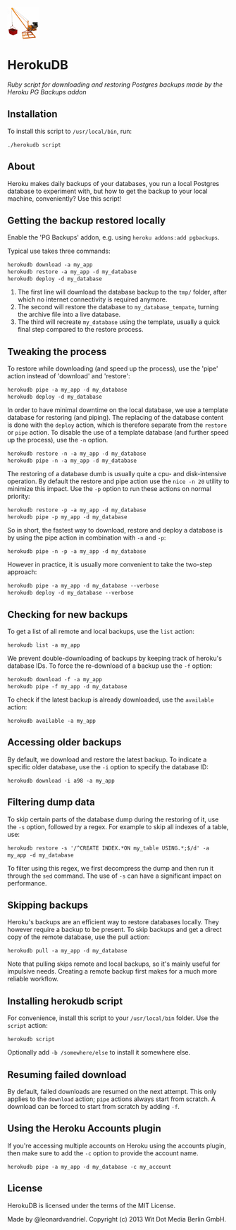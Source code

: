 <img src="icon.png" alt="HerokuDB Icon" width="72"/>

HerokuDB
========

*Ruby script for downloading and restoring Postgres backups made by the Heroku PG Backups addon*

Installation
------------
To install this script to `/usr/local/bin`, run:

```shell
./herokudb script
```

About
-----
Heroku makes daily backups of your databases, you run a local Postgres
database to experiment with, but how to get the backup to your local
machine, conveniently? Use this script!

## Getting the backup restored locally

Enable the 'PG Backups' addon, e.g. using `heroku addons:add pgbackups`.

Typical use takes three commands:

    herokudb download -a my_app
    herokudb restore -a my_app -d my_database
    herokudb deploy -d my_database

1. The first line will download the database backup to the `tmp/` folder,
   after which no internet connectivity is required anymore.
2. The second will restore the database to `my_database_tempate`, turning
   the archive file into a live database.
3. The third will recreate `my_database` using the template, usually a
   quick final step compared to the restore process.

## Tweaking the process

To restore while downloading (and speed up the process), use the 'pipe'
action instead of 'download' and 'restore':

    herokudb pipe -a my_app -d my_database
    herokudb deploy -d my_database

In order to have minimal downtime on the local database, we use a template
database for restoring (and piping). The replacing of the database content
is done with the `deploy` action, which is therefore separate from the
`restore` or `pipe` action. To disable the use of a template database (and
further speed up the process), use the `-n` option.

    herokudb restore -n -a my_app -d my_database
    herokudb pipe -n -a my_app -d my_database

The restoring of a database dumb is usually quite a cpu- and disk-intensive
operation. By default the restore and pipe action use the `nice -n 20`
utility to minimize this impact. Use the `-p` option to run these actions
on normal priority:

    herokudb restore -p -a my_app -d my_database
    herokudb pipe -p my_app -d my_database

So in short, the fastest way to download, restore and deploy a database is
by using the pipe action in combination with `-n` and `-p`:

    herokudb pipe -n -p -a my_app -d my_database

However in practice, it is usually more convenient to take the two-step
approach:

    herokudb pipe -a my_app -d my_database --verbose
    herokudb deploy -d my_database --verbose

## Checking for new backups

To get a list of all remote and local backups, use the `list` action:

    herokudb list -a my_app

We prevent double-downloading of backups by keeping track of heroku's
database IDs. To force the re-download of a backup use the `-f` option:

    herokudb download -f -a my_app
    herokudb pipe -f my_app -d my_database

To check if the latest backup is already downloaded, use the `available`
action:

    herokudb available -a my_app

## Accessing older backups

By default, we download and restore the latest backup. To indicate a
specific older database, use the `-i` option to specify the database ID:

    herokudb download -i a98 -a my_app

## Filtering dump data

To skip certain parts of the database dump during the restoring of it,
use the `-s` option, followed by a regex. For example to skip all indexes
of a table, use:

    herokudb restore -s '/^CREATE INDEX.*ON my_table USING.*;$/d' -a my_app -d my_database

To filter using this regex, we first decompress the dump and then run it
through the `sed` command. The use of `-s` can have a significant impact
on performance.

## Skipping backups

Heroku's backups are an efficient way to restore databases locally. They
however require a backup to be present. To skip backups and get a direct
copy of the remote database, use the pull action:

    herokudb pull -a my_app -d my_database

Note that pulling skips remote and local backups, so it's mainly useful
for impulsive needs. Creating a remote backup first makes for a much more
reliable workflow.

## Installing herokudb script

For convenience, install this script to your `/usr/local/bin` folder. Use
the `script` action:

    herokudb script

Optionally add `-b /somewhere/else` to install it somewhere else.

## Resuming failed download

By default, failed downloads are resumed on the next attempt. This only
applies to the `download` action; `pipe` actions always start from scratch.
A download can be forced to start from scratch by adding `-f`.

## Using the Heroku Accounts plugin

If you're accessing multiple accounts on Heroku using the accounts plugin,
then make sure to add the `-c` option to provide the account name.

    herokudb pipe -a my_app -d my_database -c my_account

## License

HerokuDB is licensed under the terms of the MIT License.

Made by @leonardvandriel. Copyright (c) 2013 Wit Dot Media Berlin GmbH.
